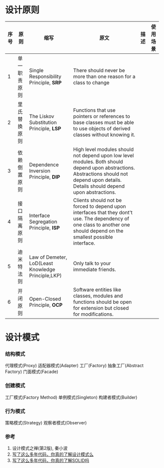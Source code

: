 
# 设计原则

|序号|原则|缩写|原文|描述|使用场景|
|--|--|--|--|--|--|
|1|单一职责原则|Single Responsibility Principle, **SRP**|There should never be more than one reason for a class to change|||
|2|里氏替换原则|The Liskov Substitution Principle, **LSP**|Functions that use pointers or references to base classes must be able to use objects of derived classes without knowing it.|||
|3|依赖倒置原则|Dependence Inversion Principle, **DIP**|High level modules should not depend upon low level modules. Both should depend upon abstractions. Abstractions should not depend upon details. Details should depend upon abstractions.|||
|4|接口隔离原则|Interface Segregation Principle, **ISP**|Clients should not be forced to depend upon interfaces that they dont't use. The dependency of one class to another one should depend on the smallest possible interface.|||
|5|迪米特法则|Law of Demeter, LoD(Least Knowledge Principle,LKP)|Only talk to your immediate friends.|||
|6|开闭原则|Open-Closed Principle, **OCP**|Software entities like classes, modules and functions should be open for extension but closed for modifications.|||


# 设计模式

### 结构模式
代理模式(Proxy)
适配器模式(Adapter)
工厂(Factory)
抽象工厂(Abstract Factory)
门面模式(Facade)

### 创建模式
工厂模式(Factory Method)
单例模式(Singleton)
构建者模式(Builder)

### 行为模式
策略模式(Strategy)
观察者模式(Observer)


### 参考
1. 设计模式之禅(第2版), 秦小波 
2. [写了这么多年代码，你真的了解设计模式么](https://insights.thoughtworks.cn/do-you-really-know-design-pattern/)
3. [写了这么多年代码，你真的了解SOLID吗](https://insights.thoughtworks.cn/what-is-solid-principle/)

